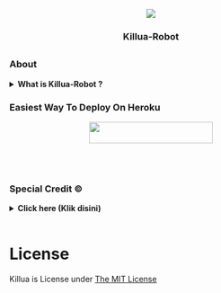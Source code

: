 <p align="center">
  <img src="https://telegra.ph/file/86819c7878e760e687ed0.jpg">
</p>

<h3><p align="center">
   Killua-Robot
</h3></p>

## <h3 align="left"> About </h3>


<details>
   <summary><strong> What is Killua-Robot ? </strong></summary>
   <br>
   <i> Killua is a <mark>Robot with asyncio Python 3 MProto library to interact with Telegram's API as a user or through a bot account (bot API alternative).</mark> Killua-Robot based using Pyrogram & Telethon Developed by</i> <strong>[</strong><a href="https://github.com/pyrogram/pyrogram"><i><strong>Pyrogram</i></strong></a><strong>]</strong> & <strong>[</strong><a href="https://github.com/LonamiWebs/Telethon"><i><strong>Telethon</i></strong></a><strong>]</strong>
</details>

### Easiest Way To Deploy On Heroku 

<p align="center"><a href="https://heroku.com/deploy?template=https://github.com/testosmani/Ribaj"> <img src="https://img.shields.io/badge/Deploy%20To%20Heroku-blue?style=for-the-badge&logo=heroku" width="220" height="38.45"/></a></p>
    </p>
  </details><br>
</details>


# <h3 align="left"> Special Credit © </h3>

  <details><summary><b> Click here (Klik disini) </b></summary> <br />

#### Credit Manage

  ```
  Credit of repository bot manage!
  - Killua-Robot
  ```

### Credit Developer

*   [Apis](https://github.com/apisuserbot)
*   [Fariz](https://github.com/fjgaming212)
*   [Ridho](https://github.com/ridho17-ind)
*   [Axel](https://github.com/unknownkz)
  </details><br>


# License 
Killua is License under [The MIT License](https://opensource.org/licenses/MIT)
